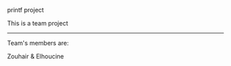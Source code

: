 printf project

This is a team project

********************

Team's members are:

Zouhair & Elhoucine
